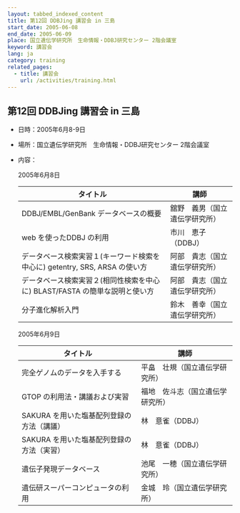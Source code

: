 ```yaml
---
layout: tabbed_indexed_content
title: 第12回 DDBJing 講習会 in 三島
start_date: 2005-06-08
end_date: 2005-06-09
place: 国立遺伝学研究所　生命情報・DDBJ研究センター 2階会議室
keyword: 講習会
lang: ja
category: training
related_pages:
  - title: 講習会
    url: /activities/training.html
---
```


## 第12回 DDBJing 講習会 in 三島 <a name="12"></a>

-   日時：2005年6月8-9日

-   場所：国立遺伝学研究所　生命情報・DDBJ研究センター 2階会議室

-   内容：

    2005年6月8日

    | タイトル | 講師 |
    |----|----|
    | DDBJ/EMBL/GenBank データベースの概要 | 舘野　義男（国立遺伝学研究所） |
    | web を使ったDDBJ の利用 | 市川　恵子（DDBJ） |
    | データベース検索実習１(キーワード検索を中心に) getentry, SRS, ARSA の使い方 | 阿部　貴志（国立遺伝学研究所） |
    | データベース検索実習２(相同性検索を中心に) BLAST/FASTA の簡単な説明と使い方 | 阿部　貴志（国立遺伝学研究所） |
    | 分子進化解析入門 | 鈴木　善幸（国立遺伝学研究所） |

    2005年6月9日

    | タイトル | 講師 |
    |----|----|
    | 完全ゲノムのデータを入手する | 平畠　壮規（国立遺伝学研究所） |
    | GTOP の利用法・講議および実習 | 福地　佐斗志（国立遺伝学研究所） |
    | SAKURA を用いた塩基配列登録の方法（講議） | 林　意雀（DDBJ） |
    | SAKURA を用いた塩基配列登録の方法（実習） | 林　意雀（DDBJ） |
    | 遺伝子発現データベース | 池尾　一穂（国立遺伝学研究所） |
    | 遺伝研スーパーコンピュータの利用 | 金城　玲（国立遺伝学研究所） |